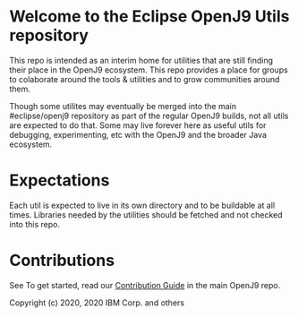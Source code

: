 <!--
Copyright (c) 2020, 2020 IBM Corp. and others

This program and the accompanying materials are made available under
the terms of the Eclipse Public License 2.0 which accompanies this
distribution and is available at https://www.eclipse.org/legal/epl-2.0/
or the Apache License, Version 2.0 which accompanies this distribution and
is available at https://www.apache.org/licenses/LICENSE-2.0.

This Source Code may also be made available under the following
Secondary Licenses when the conditions for such availability set
forth in the Eclipse Public License, v. 2.0 are satisfied: GNU
General Public License, version 2 with the GNU Classpath
Exception [1] and GNU General Public License, version 2 with the
OpenJDK Assembly Exception [2].

[1] https://www.gnu.org/software/classpath/license.html
[2] http://openjdk.java.net/legal/assembly-exception.html

SPDX-License-Identifier: EPL-2.0 OR Apache-2.0 OR GPL-2.0-only WITH Classpath-exception-2.0 OR GPL-2.0-only WITH OpenJDK-assembly-exception-1.0
-->

Welcome to the Eclipse OpenJ9 Utils repository
========================================

This repo is intended as an interim home for utilities that are still finding their place in the OpenJ9 ecosystem.  This repo provides a place for groups to colaborate around the tools & utilities and to grow communities around them.

Though some utilites may eventually be merged into the main #eclipse/openj9 repository as part of the regular OpenJ9 builds, not all utils are expected to do that.  Some may live forever here as useful utils for debugging, experimenting, etc with the OpenJ9 and the broader Java ecosystem.

Expectations
============
Each util is expected to live in its own directory and to be buildable at all times.
Libraries needed by the utilities should be fetched and not checked into this repo.

Contributions
============
See To get started, read our [Contribution Guide](https://github.com/eclipse/openj9/blob/master/CONTRIBUTING.md) in the main OpenJ9 repo.

Copyright (c) 2020, 2020 IBM Corp. and others
